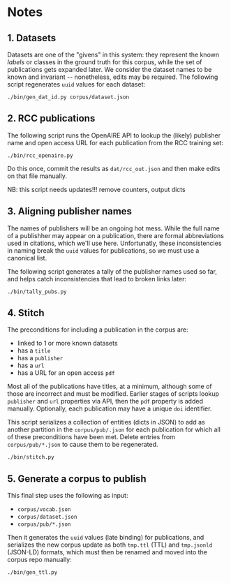 # Notes


## 1. Datasets

Datasets are one of the "givens" in this system: they represent
the known _labels_ or classes in the ground truth for this corpus, 
while the set of publications gets expanded later.
We consider the dataset names to be known and invariant -- 
nonetheless, edits may be required.
The following script regenerates `uuid` values for each dataset:

```
./bin/gen_dat_id.py corpus/dataset.json 
```


## 2. RCC publications

The following script runs the OpenAIRE API to lookup the (likely)
publisher name and open access URL for each publication from the RCC
training set:

```
./bin/rcc_openaire.py
```

Do this once, commit the results as `dat/rcc_out.json` and then
make edits on that file manually.

NB: this script needs updates!!! remove counters, output dicts


## 3. Aligning publisher names

The names of publishers will be an ongoing hot mess.
While the full name of a publishher may appear on a publication, there
are formal abbreviations used in citations, which we'll use here.
Unfortunatly, these inconsistencies in naming break the `uuid` values
for publications, so we must use a canonical list.

The following script generates a tally of the publisher names used so
far, and helps catch inconsistencies that lead to broken links later:

```
./bin/tally_pubs.py
```


## 4. Stitch

The preconditions for including a publication in the corpus are:

 - linked to 1 or more known datasets
 - has a `title`
 - has a `publisher`
 - has a `url`
 - has a URL for an open access `pdf`

Most all of the publications have titles, at a minimum, although some
of those are incorrect and must be modified.
Earlier stages of scripts lookup `publisher` and `url` properties via 
API, then the `pdf` property is added manually.
Optionally, each publication may have a unique `doi` identifier.

This script serializes a collection of entities (dicts in JSON) to add
as another partition in the `corpus/pub/.json` for each publication
for which all of these preconditions have been met.
Delete entries from `corpus/pub/*.json` to cause them to be regenerated.

```
./bin/stitch.py
```


## 5. Generate a corpus to publish

This final step uses the following as input:

 - `corpus/vocab.json`
 - `corpus/dataset.json`
 - `corpus/pub/*.json`

Then it generates the `uuid` values (late binding) for publications,
and serializes the new corpus update as both `tmp.ttl` (TTL) and 
`tmp.jsonld` (JSON-LD) formats, which must then be renamed and moved
into the corpus repo manually:

```
./bin/gen_ttl.py
```

